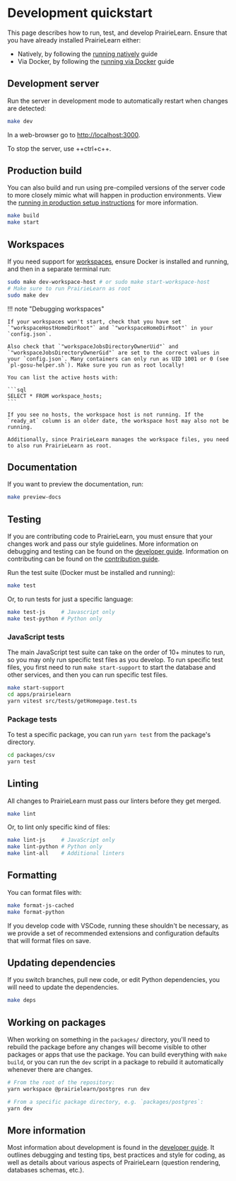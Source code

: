 # Development quickstart

This page describes how to run, test, and develop PrairieLearn. Ensure that you have already installed PrairieLearn either:

- Natively, by following the [running natively](installingNative.md) guide
- Via Docker, by following the [running via Docker](installingLocal.md) guide

## Development server

Run the server in development mode to automatically restart when changes are detected:

```sh
make dev
```

In a web-browser go to [http://localhost:3000](http://localhost:3000).

To stop the server, use ++ctrl+c++.

## Production build

You can also build and run using pre-compiled versions of the server code to more closely mimic what will happen in production environments. View the [running in production setup instructions](../running-in-production/setup.md) for more information.

```sh
make build
make start
```

## Workspaces

If you need support for [workspaces](../workspaces/index.md), ensure Docker is installed and running, and then in a separate terminal run:

```sh
sudo make dev-workspace-host # or sudo make start-workspace-host
# Make sure to run PrairieLearn as root
sudo make dev
```

!!! note "Debugging workspaces"

    If your workspaces won't start, check that you have set `"workspaceHostHomeDirRoot"` and `"workspaceHomeDirRoot"` in your `config.json`.

    Also check that `"workspaceJobsDirectoryOwnerUid"` and `"workspaceJobsDirectoryOwnerGid"` are set to the correct values in your `config.json`. Many containers can only run as UID 1001 or 0 (see `pl-gosu-helper.sh`). Make sure you run as root locally!

    You can list the active hosts with:

    ```sql
    SELECT * FROM workspace_hosts;
    ```

    If you see no hosts, the workspace host is not running. If the `ready_at` column is an older date, the workspace host may also not be running.

    Additionally, since PrairieLearn manages the workspace files, you need to also run PrairieLearn as root.

## Documentation

If you want to preview the documentation, run:

```sh
make preview-docs
```

## Testing

If you are contributing code to PrairieLearn, you must ensure that your changes work and pass our style guidelines. More information on debugging and testing can be found on the [developer guide](./guide.md). Information on contributing can be found on the [contribution guide](../contributing.md).

Run the test suite (Docker must be installed and running):

```sh
make test
```

Or, to run tests for just a specific language:

```sh
make test-js     # Javascript only
make test-python # Python only
```

### JavaScript tests

The main JavaScript test suite can take on the order of 10+ minutes to run, so you may only run specific test files as you develop. To run specific test files, you first need to run `make start-support` to start the database and other services, and then you can run specific test files.

```sh
make start-support
cd apps/prairielearn
yarn vitest src/tests/getHomepage.test.ts
```

### Package tests

To test a specific package, you can run `yarn test` from the package's directory.

```sh
cd packages/csv
yarn test
```

## Linting

All changes to PrairieLearn must pass our linters before they get merged.

```sh
make lint
```

Or, to lint only specific kind of files:

```sh
make lint-js     # JavaScript only
make lint-python # Python only
make lint-all    # Additional linters
```

## Formatting

You can format files with:

```sh
make format-js-cached
make format-python
```

If you develop code with VSCode, running these shouldn't be necessary, as we provide a set of recommended extensions and configuration defaults that will format files on save.

## Updating dependencies

If you switch branches, pull new code, or edit Python dependencies, you will need to update the dependencies.

```sh
make deps
```

## Working on packages

When working on something in the `packages/` directory, you'll need to rebuild the package before any changes will become visible to other packages or apps that use the package. You can build everything with `make build`, or you can run the `dev` script in a package to rebuild it automatically whenever there are changes.

```sh
# From the root of the repository:
yarn workspace @prairielearn/postgres run dev

# From a specific package directory, e.g. `packages/postgres`:
yarn dev
```

## More information

Most information about development is found in the [developer guide](./guide.md). It outlines debugging and testing tips, best practices and style for coding, as well as details about various aspects of PrairieLearn (question rendering, databases schemas, etc.).
